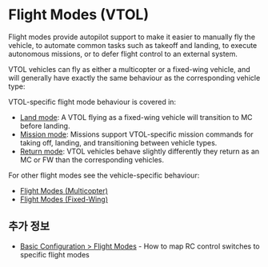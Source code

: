 # Flight Modes (VTOL)

Flight modes provide autopilot support to make it easier to manually fly the vehicle, to automate common tasks such as takeoff and landing, to execute autonomous missions, or to defer flight control to an external system.

VTOL vehicles can fly as either a multicopter or a fixed-wing vehicle, and will generally have exactly the same behaviour as the corresponding vehicle type:

VTOL-specific flight mode behaviour is covered in:

- [Land mode](../flight_modes_vtol/land.md): A VTOL flying as a fixed-wing vehicle will transition to MC before landing.
- [Mission mode](../flight_modes_vtol/mission.md): Missions support VTOL-specific mission commands for taking off, landing, and transitioning between vehicle types.
- [Return mode](../flight_modes_vtol/return.md): VTOL vehicles behave slightly differently they return as an MC or FW than the corresponding vehicles.

For other flight modes see the vehicle-specific behaviour:

- [Flight Modes (Multicopter)](../flight_modes_mc/index.md)
- [Flight Modes (Fixed-Wing)](../flight_modes_fw/index.md)

## 추가 정보

- [Basic Configuration > Flight Modes](../config/flight_mode.md) - How to map RC control switches to specific flight modes
